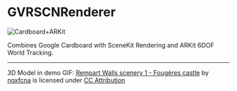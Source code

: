 # GVRSCNRenderer

![Cardboard+ARKit](https://raw.githubusercontent.com/palle-k/GVRSCNRenderer/master/img/cardboard-arkit.gif)

Combines Google Cardboard with SceneKit Rendering and ARKit 6DOF World Tracking.

---
3D Model in demo GIF: [Rempart Walls scenery 1 - Fougères castle](https://sketchfab.com/models/ac1367f3ec3d48c4b6a56e0117f20761) by [noxfcna](https://sketchfab.com/noxfcna) is licensed under [CC Attribution](http://creativecommons.org/licenses/by/4.0/)
